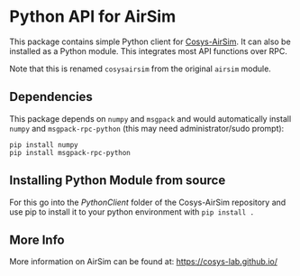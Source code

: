 # Python API for AirSim

This package contains simple Python client for [Cosys-AirSim](https://github.com/Cosys-Lab/Cosys-AirSim). 
It can also be installed as a Python module. This integrates most API functions over RPC.

Note that this is renamed `cosysairsim` from the original `airsim` module. 

## Dependencies
This package depends on `numpy` and `msgpack` and would automatically install `numpy` and `msgpack-rpc-python` (this may need administrator/sudo prompt):
```
pip install numpy
pip install msgpack-rpc-python
```

## Installing Python Module from source
For this go into the _PythonClient_ folder of the Cosys-AirSim repository and use pip to install it to your python environment with `pip install .`

## More Info

More information on AirSim can be found at:
https://cosys-lab.github.io/

